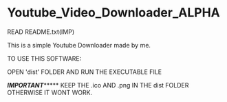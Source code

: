 # Youtube_Video_Downloader_ALPHA
READ README.txt(IMP)

This is a simple Youtube Downloader made by me.

TO USE THIS SOFTWARE:

OPEN 'dist' FOLDER AND RUN THE EXECUTABLE FILE

***************IMPORTANT********************
KEEP THE .ico AND .png IN THE dist FOLDER OTHERWISE IT WONT WORK.

